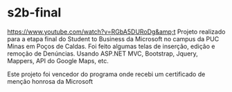 # s2b-final
https://www.youtube.com/watch?v=RGbA5DURoDg&amp;t
Projeto realizado para a etapa final do Student to Business da Microsoft no campus da PUC Minas em Poços de Caldas.
Foi feito algumas telas de inserção, edição e remoção de Denúncias.
Usando ASP.NET MVC, Bootstrap, Jquery, Mappers, API do Google Maps, etc.

Este projeto foi vencedor do programa onde recebi um certificado de menção honrosa da Microsoft
